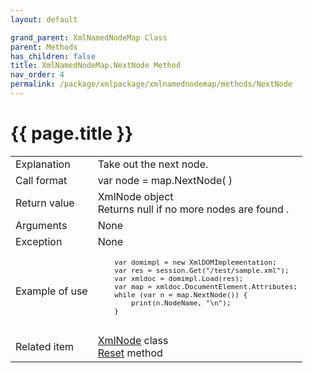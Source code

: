 ```yaml
---
layout: default

grand_parent: XmlNamedNodeMap Class
parent: Methods
has_children: false
title: XmlNamedNodeMap.NextNode Method
nav_order: 4
permalink: /package/xmlpackage/xmlnamednodemap/methods/NextNode
---
```

# {{ page.title }}

<table>
  <tr>
    <td>Explanation</td>
    <td colspan="2">Take out the next node.</td>
  </tr>
  <tr>
    <td>Call format</td>
    <td colspan="2">var node = map.NextNode( )</td>
  </tr>
  <tr>
    <td>Return value</td>
    <td colspan="2">	XmlNode object<br>Returns null if no more nodes are found . </td>
  </tr>  
  <tr>
    <td>Arguments</td>
    <td colspan="2">None</td>
  </tr>
  <tr>
    <td>Exception</td>
    <td colspan="2">None</td>
  </tr>
  <tr>
    <td>Example of use</td>
    <td colspan="2"><code><pre>
    var domimpl = new XmlDOMImplementation;
    var res = session.Get("/test/sample.xml");
    var xmldoc = domimpl.Load(res);
    var map = xmldoc.DocumentElement.Attributes;
    while (var n = map.NextNode()) {
        print(n.NodeName, "\n");
    }
    </pre></code></td>
  </tr>
  <tr>
    <td>Related item</td>
    <td colspan="2"><a href="/package/xmlpackage/xmlnode">XmlNode</a> class<br><a href="/package/xmlpackage/xmlnamednodemap/methods/reset">Reset</a> method</td>
  </tr>
</table>




